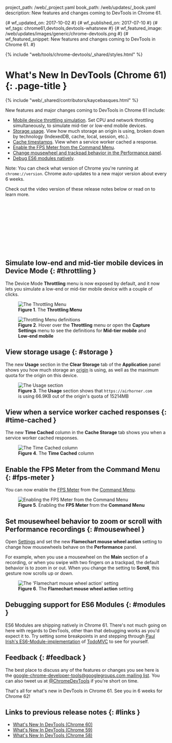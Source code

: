 project_path: /web/_project.yaml
book_path: /web/updates/_book.yaml
description: New features and changes coming to DevTools in Chrome 61.

{# wf_updated_on: 2017-10-02 #}
{# wf_published_on: 2017-07-10 #}
{# wf_tags: chrome61,devtools,devtools-whatsnew #}
{# wf_featured_image: /web/updates/images/generic/chrome-devtools.png #}
{# wf_featured_snippet: New features and changes coming to DevTools in Chrome 61. #}

{% include "web/tools/chrome-devtools/_shared/styles.html" %}

# What's New In DevTools (Chrome 61) {: .page-title }

{% include "web/_shared/contributors/kaycebasques.html" %}

New features and major changes coming to DevTools in Chrome 61 include:

* [Mobile device throttling simulation](#throttling). Set CPU and network
  throttling simultaneously, to simulate mid-tier or low-end mobile devices.
* [Storage usage](#storage). View how much storage an origin is using, broken
  down by technology (IndexedDB, cache, local, session, etc.).
* [Cache timestamps](#time-cached). View when a service worker cached a
  response.
* [Enable the FPS Meter from the Command Menu](#fps-meter).
* [Change mousewheel and trackpad behavior in the Performance
  panel](#mousewheel).
* [Debug ES6 modules natively](#modules).

Note: You can check what version of Chrome you're running at
`chrome://version`. Chrome auto-updates to a new major version about every 6
weeks.

Check out the video version of these release notes below or read on to learn
more.

<div class="video-wrapper-full-width">
  <iframe class="devsite-embedded-youtube-video" data-video-id="Lscb4SL58X4"
          data-autohide="1" data-showinfo="0" frameborder="0" allowfullscreen>
  </iframe>
</div>

## Simulate low-end and mid-tier mobile devices in Device Mode {: #throttling }

The Device Mode **Throttling** menu is now exposed by default, and it now lets
you simulate a low-end or mid-tier mobile device with a couple of clicks.

<figure>
  <img src="/web/updates/images/2017/07/throttling-menu.png"
       alt="The Throttling Menu"/>
  <figcaption>
    <b>Figure 1</b>. The <b>Throttling Menu</b>
  </figcaption>
</figure>

<figure>
  <img src="/web/updates/images/2017/07/throttling-definitions.svg"
       alt="Throttling Menu definitions"/>
  <figcaption>
    <b>Figure 2</b>. Hover over the <b>Throttling</b> menu or open the
    <b>Capture Settings</b> menu to see the definitions for <b>Mid-tier
    mobile</b> and <b>Low-end mobile</b>
  </figcaption>
</figure>

## View storage usage {: #storage }

The new **Usage** section in the **Clear Storage** tab of the **Application**
panel shows you how much storage an [origin][origin] is using, as well as the
maximum quota for the origin on this device.

[origin]: https://tools.ietf.org/html/rfc6454#section-3.2

<figure>
  <img src="/web/updates/images/2017/07/usage-section.png"
       alt="The Usage section"/>
  <figcaption>
    <b>Figure 3</b>. The <b>Usage</b> section shows that
    <code>https://airhorner.com</code> is using 66.9KB out of the origin's
    quota of 15214MB
  </figcaption>
</figure>

## View when a service worker cached responses {: #time-cached }

The new **Time Cached** column in the **Cache Storage** tab shows you
when a service worker cached responses.

<figure>
  <img src="/web/updates/images/2017/07/time-cached.png"
       alt="The Time Cached column"/>
  <figcaption>
    <b>Figure 4</b>. The <b>Time Cached</b> column
  </figcaption>
</figure>

## Enable the FPS Meter from the Command Menu {: #fps-meter }

You can now enable the [FPS Meter][FPS] from the [Command Menu][CM].

[FPS]: /web/tools/chrome-devtools/evaluate-performance/reference#fps-meter
[CM]: /web/tools/chrome-devtools/ui#command-menu

<figure>
  <img src="/web/updates/images/2017/07/fps-meter.png"
       alt="Enabling the FPS Meter from the Command Menu"/>
  <figcaption>
    <b>Figure 5</b>. Enabling the <b>FPS Meter</b> from the <b>Command
    Menu</b>
  </figcaption>
</figure>

## Set mousewheel behavior to zoom or scroll with Performance recordings {: #mousewheel }

Open [Settings][Settings] and set the new **Flamechart mouse wheel action** setting to
change how mousewheels behave on the **Performance** panel.

[Settings]: /web/tools/chrome-devtools/ui#settings

For example, when you use a mousewheel on the **Main** section of a recording,
or when you swipe with two fingers on a trackpad, the default behavior is
to zoom in or out. When you change the setting to **Scroll**, this gesture now
scrolls up or down.

<figure>
  <img src="/web/updates/images/2017/07/flamechart-setting.svg"
       alt="The 'Flamechart mouse wheel action' setting"/>
  <figcaption>
    <b>Figure 6</b>. The <b>Flamechart mouse wheel action</b> setting
  </figcaption>
</figure>

## Debugging support for ES6 Modules {: #modules }

ES6 Modules are shipping natively in Chrome 61. There's not much going on here
with regards to DevTools, other than that debugging works as you'd expect it
to. Try setting some breakpoints in and stepping through [Paul Irish's
ES6-Module-implementation][ES6] of [TodoMVC][TodoMVC] to see for yourself.

[ES6]: https://paulirish.github.io/es-modules-todomvc/
[TodoMVC]: http://todomvc.com/

## Feedback {: #feedback }

The best place to discuss any of the features or changes you see here is
the [google-chrome-developer-tools@googlegroups.com mailing list][ML]. You
can also tweet us at [@ChromeDevTools](https://twitter.com/chromedevtools) if
you're short on time.

[ML]: https://groups.google.com/forum/#!forum/google-chrome-developer-tools

That's all for what's new in DevTools in Chrome 61. See you in 6 weeks for
Chrome 62!

## Links to previous release notes {: #links }

* [What's New In DevTools (Chrome 60)](/web/updates/2017/05/devtools-release-notes)
* [What's New In DevTools (Chrome 59)](/web/updates/2017/04/devtools-release-notes)
* [What's New In DevTools (Chrome 58)](/web/updates/2017/03/devtools-release-notes)
